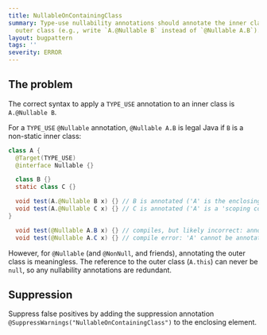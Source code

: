```yaml
---
title: NullableOnContainingClass
summary: Type-use nullability annotations should annotate the inner class, not the
  outer class (e.g., write `A.@Nullable B` instead of `@Nullable A.B`).
layout: bugpattern
tags: ''
severity: ERROR
---
```


<!--
*** AUTO-GENERATED, DO NOT MODIFY ***
To make changes, edit the @BugPattern annotation or the explanation in docs/bugpattern.
-->


## The problem
The correct syntax to apply a `TYPE_USE` annotation to an inner class is
`A.@Nullable B`.

For a `TYPE_USE` `@Nullable` annotation, `@Nullable A.B` is legal Java if `B` is
a non-static inner class:

```java
class A {
  @Target(TYPE_USE)
  @interface Nullable {}

  class B {}
  static class C {}

  void test(A.@Nullable B x) {} // B is annotated ('A' is the enclosing instance type)
  void test(A.@Nullable C x) {} // C is annotated ('A' is a 'scoping construct' here)
}
```

```java
  void test(@Nullable A.B x) {} // compiles, but likely incorrect: annotates the enclosing instance type 'A', which can never be null
  void test(@Nullable A.C x) {} // compile error: 'A' cannot be annotated
```

However, for `@Nullable` (and `@NonNull`, and friends), annotating the outer
class is meaningless. The reference to the outer class (`A.this`) can never be
`null`, so any nullability annotations are redundant.

## Suppression
Suppress false positives by adding the suppression annotation `@SuppressWarnings("NullableOnContainingClass")` to the enclosing element.
